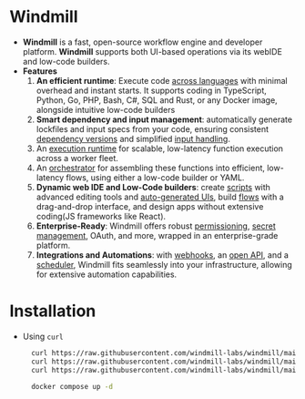 # Windmill

- **Windmill** is a fast, open-source workflow engine and developer platform. **Windmill** supports both UI-based operations via its webIDE and low-code builders.
- **Features**
  1. **An efficient runtime**: Execute code [across languages](https://www.windmill.dev/docs/getting_started/scripts_quickstart) with minimal overhead and instant starts. It supports coding in TypeScript, Python, Go, PHP, Bash, C#, SQL and Rust, or any Docker image, alongside intuitive low-code builders
  2. **Smart dependency and input management**: automatically generate lockfiles and input specs from your code, ensuring consistent [dependency versions](https://www.windmill.dev/docs/advanced/imports) and simplified [input handling](https://www.windmill.dev/docs/core_concepts/json_schema_and_parsing).
  3. An [execution runtime](https://www.windmill.dev/docs/script_editor) for scalable, low-latency function execution across a worker fleet.
  4. An [orchestrator](https://www.windmill.dev/docs/flows/flow_editor) for assembling these functions into efficient, low-latency flows, using either a low-code builder or YAML.
  5. **Dynamic web IDE and Low-Code builders**: create [scripts](https://www.windmill.dev/docs/script_editor) with advanced editing tools and [auto-generated UIs](https://www.windmill.dev/docs/core_concepts/auto_generated_uis), build [flows](https://www.windmill.dev/docs/flows/flow_editor) with a drag-and-drop interface, and design apps without extensive coding(JS frameworks like React).
  6. **Enterprise-Ready**: Windmill offers robust [permissioning](https://www.windmill.dev/docs/core_concepts/roles_and_permissions), [secret management](https://www.windmill.dev/docs/core_concepts/variables_and_secrets), OAuth, and more, wrapped in an enterprise-grade platform.
  7. **Integrations and Automations**: with [webhooks](https://www.windmill.dev/docs/core_concepts/webhooks), an [open API](https://app.windmill.dev/openapi.html), and a [scheduler](https://www.windmill.dev/docs/core_concepts/scheduling), Windmill fits seamlessly into your infrastructure, allowing for extensive automation capabilities.

# Installation

- Using `curl`

  ```sh
    curl https://raw.githubusercontent.com/windmill-labs/windmill/main/docker-compose.yml -o docker-compose.yml
    curl https://raw.githubusercontent.com/windmill-labs/windmill/main/Caddyfile -o Caddyfile
    curl https://raw.githubusercontent.com/windmill-labs/windmill/main/.env -o .env

    docker compose up -d
  ```
